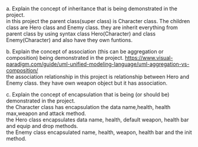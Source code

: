 a.	Explain the concept of inheritance that is being demonstrated in the project.<br>
in this project the parent class(super class) is Character class. The children class are Hero class and Enemy class. they are inherit everything from parent class by using syntax class Hero(Character) and class Enemy(Character) and also have they own funtions.<br>

b.	Explain the concept of association (this can be aggregation or composition) being demonstrated in the project.
https://www.visual-paradigm.com/guide/uml-unified-modeling-language/uml-aggregation-vs-composition/ <br>
the association relationship in this project is relationship between Hero and Enemy class. they have own weapon object but it has association.<br>

c.	Explain the concept of encapsulation that is being (or should be) demonstrated in the project.<br>
the Character class has encapsulation the data name,health, health max,weapon and attack method.<br>
the Hero class encapsulates data name, health, default weapon, health bar and equip and drop methods.<br>
the Enemy class encapsulated name, health, weapon, health bar and the init method.